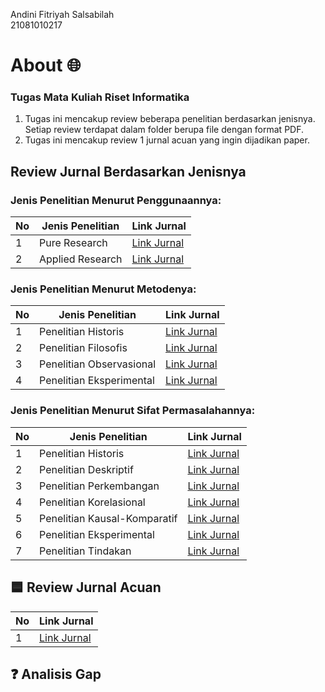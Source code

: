 Andini Fitriyah Salsabilah  
21081010217

# About 🌐
### Tugas Mata Kuliah Riset Informatika
1. Tugas ini mencakup review beberapa penelitian berdasarkan jenisnya. Setiap review terdapat dalam folder berupa file dengan format PDF.
2. Tugas ini mencakup review 1 jurnal acuan yang ingin dijadikan paper.

## Review Jurnal Berdasarkan Jenisnya

### Jenis Penelitian Menurut Penggunaannya:

| No | Jenis Penelitian       | Link Jurnal                                          |
|----|-----------------------|-----------------------------------------------------|
| 1  | Pure Research         | [Link Jurnal](https://doi.org/10.1038/s41377-024-01451-z) |
| 2  | Applied Research      | [Link Jurnal](https://doi.org/10.1007/s00170-023-12864-2)  |

### Jenis Penelitian Menurut Metodenya:

| No | Jenis Penelitian       | Link Jurnal                                          |
|----|-----------------------|-----------------------------------------------------|
| 1  | Penelitian Historis   | [Link Jurnal]()                                     |
| 2  | Penelitian Filosofis   | [Link Jurnal]()                                     |
| 3  | Penelitian Observasional| [Link Jurnal]()                                     |
| 4  | Penelitian Eksperimental| [Link Jurnal]()                                     |

### Jenis Penelitian Menurut Sifat Permasalahannya:

| No | Jenis Penelitian           | Link Jurnal                                          |
|----|---------------------------|-----------------------------------------------------|
| 1  | Penelitian Historis       | [Link Jurnal]()                                     |
| 2  | Penelitian Deskriptif     | [Link Jurnal]()                                     |
| 3  | Penelitian Perkembangan   | [Link Jurnal]()                                     |
| 4  | Penelitian Korelasional   | [Link Jurnal]()                                     |
| 5  | Penelitian Kausal-Komparatif | [Link Jurnal]()                                  |
| 6  | Penelitian Eksperimental   | [Link Jurnal]()                                     |
| 7  | Penelitian Tindakan       | [Link Jurnal]()                                     |

## 🟦 Review Jurnal Acuan

| No | Link Jurnal              |
|----|--------------------------|
| 1  | [Link Jurnal]()          |

## ❓ Analisis Gap
